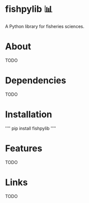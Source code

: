 # fishpylib 📊
A Python library for fisheries sciences.

# About
TODO

# Dependencies
TODO

# Installation

''''
    pip install fishpylib
''''

# Features
TODO

# Links 
TODO
